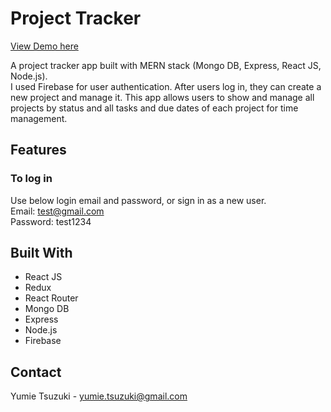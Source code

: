 # Project Tracker

[View Demo here](https://project-tracker-myapp.herokuapp.com/)  

A project tracker app built with MERN stack (Mongo DB, Express, React JS, Node.js).  
I used Firebase for user authentication. After users log in, they can create a new project and manage it. This app allows users to show and manage all projects by status and all tasks and due dates of each project for time management.  

## Features

<!-- ### Search and sort data by categories  
Users can search data by changing genres and sort data by title name, release date and rating. Users can also decide how many data they want to get.  
![Search by category](./assets/searchByCategory.gif)

### See detail  
Users can see the detail of movies and TV shows such as movie trailer, website, casts, reviews and related shows. Users can also jump to a detail page of casts. For TV shows, users can see all seasons and episodes' details. And more to explore!  
![See detail](./assets/seeDetail.gif)

### Search  
Users can search both movies and TV shows related to a term submitted in a search input.  
![Search](./assets/search.gif)

### Sign In & Sign Out  
After users sign in, they can save their favorite movies or TV shows by clicking a favorite heart button in each movie and TV show's detail page, and can see the saved data in a favorite page. Without signing in, the favorite button doesn't show up and they can't save data.  
![Sign in](./assets/sigin.gif) -->

<!-- ## Getting Started

### Prerequisites

Install npm.

- npm
  ```
  npm install npm@latest -g
  ```

### Installation

1. Get an API key at [The Movie Database API](https://www.themoviedb.org/documentation/api).
2. Get a client ID at [Google Cloud Platform](https://console.cloud.google.com/).
3. Clone the repo.
   ```
   git clone https://github.com/yumietzk/popcorn-club.git
   ```
4. Install NPM packages.
   ```
   npm install
   ```
5. Create your API key and proxy in a .env file.
   ```
   REACT_APP_API_KEY=yourapikey
   REACT_APP_GoogleAuth_ClientID=yourclientID
   ```
6. Start the server.
   ```
   npm run start
   ```

### Testing

- Run tests.
  ```
  npm run test
  ```

## Contact

Yumie Tsuzuki - yumie.tsuzuki@gmail.com -->

### To log in  
Use below login email and password, or sign in as a new user.  
Email: test@gmail.com  
Password: test1234  

## Built With  
- React JS
- Redux
- React Router
- Mongo DB
- Express
- Node.js
- Firebase  

## Contact

Yumie Tsuzuki - yumie.tsuzuki@gmail.com

